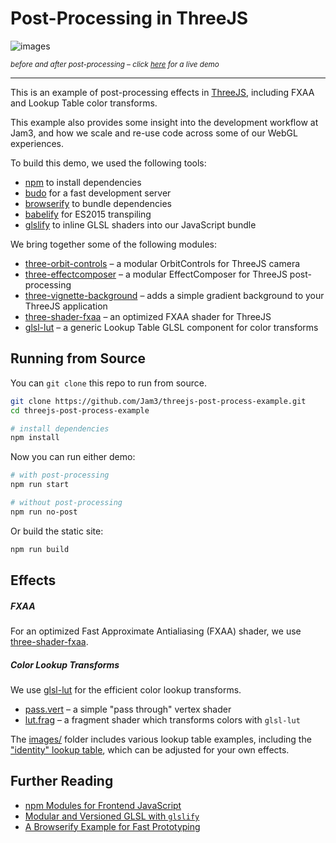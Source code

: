 # Post-Processing in ThreeJS

![images](http://i.imgur.com/bC1OMNR.jpg)

<sub>*before and after post-processing – click [here](http://jam3.github.io/threejs-post-process-example) for a live demo*</sub>

---

This is an example of post-processing effects in [ThreeJS](http://threejs.org/), including FXAA and Lookup Table color transforms.

This example also provides some insight into the development workflow at Jam3, and how we scale and re-use code across some of our WebGL experiences.

To build this demo, we used the following tools:

- [npm](https://www.npmjs.com/) to install dependencies
- [budo](https://www.npmjs.com/package/budo) for a fast development server
- [browserify](https://www.npmjs.com/package/browserify) to bundle dependencies
- [babelify](https://www.npmjs.com/package/babelify) for ES2015 transpiling
- [glslify](https://www.npmjs.com/package/glslify) to inline GLSL shaders into our JavaScript bundle

We bring together some of the following modules:

- [three-orbit-controls](https://www.npmjs.com/package/three-orbit-controls) – a modular OrbitControls for ThreeJS camera
- [three-effectcomposer](https://www.npmjs.com/package/three-effectcomposer) – a modular EffectComposer for ThreeJS post-processing
- [three-vignette-background](https://www.npmjs.com/package/three-vignette-background) – adds a simple gradient background to your ThreeJS application
- [three-shader-fxaa](https://www.npmjs.com/package/three-shader-fxaa) – an optimized FXAA shader for ThreeJS
- [glsl-lut](https://www.npmjs.com/package/glsl-lut) – a generic Lookup Table GLSL component for color transforms

## Running from Source

You can `git clone` this repo to run from source.

```sh
git clone https://github.com/Jam3/threejs-post-process-example.git
cd threejs-post-process-example

# install dependencies
npm install
```

Now you can run either demo:

```sh
# with post-processing
npm run start

# without post-processing
npm run no-post
```

Or build the static site:

```sh
npm run build
```

## Effects

##### FXAA

For an optimized Fast Approximate Antialiasing (FXAA) shader, we use [three-shader-fxaa](https://github.com/mattdesl/three-shader-fxaa).

##### Color Lookup Transforms

We use [glsl-lut](https://github.com/mattdesl/glsl-lut) for the efficient color lookup transforms.

- [pass.vert](./shaders/pass.vert) – a simple "pass through" vertex shader
- [lut.frag](./shaders/lut.frag) – a fragment shader which transforms colors with `glsl-lut`

The [images/](./images) folder includes various lookup table examples, including the ["identity" lookup table](./images/original.png), which can be adjusted for your own effects.

## Further Reading

- [npm Modules for Frontend JavaScript](https://github.com/jam3/jam3-lesson-module-basics)
- [Modular and Versioned GLSL with `glslify`](http://mattdesl.svbtle.com/glslify)
- [A Browserify Example for Fast Prototyping](https://github.com/mattdesl/browserify-example)